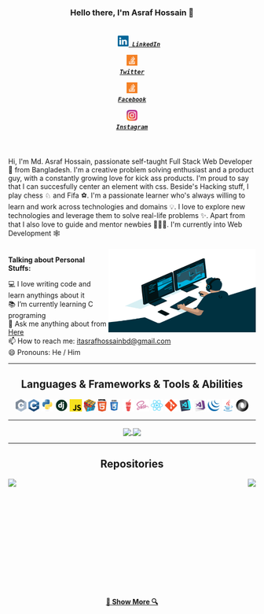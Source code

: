 <h3 align="center">Hello there, I'm Asraf Hossain 👋</h3>
<h5 align="center">
  <code>
    <a href="https://www.linkedin.com/in/asrafhossainbd/" title="LinkedIn Profile"><img width="22" src="https://github.com/asrafhossainbd/asrafhossainbd/blob/master/images/linkedin.svg"> LinkedIn</a></code>

  <code><a href="https://twitter.com/asrafhossainbd/" title="Stack Overflow Profile"><img width="22" src="https://github.com/asrafhossainbd/asrafhossainbd/blob/master/images/stackoverflow.svg"> Twitter</a></code>

  <code><a href="https://www.facebook.com/asrafhossainbd/" title="Stack Overflow Profile"><img width="22" src="https://github.com/asrafhossainbd/asrafhossainbd/blob/master/images/stackoverflow.svg"> Facebook</a></code>

  <code><a href="https://www.instagram.com/asrafhossainbd/" title="Instagram Profile"><img width="22" src="https://github.com/asrafhossainbd/asrafhossainbd/blob/master/images/instagram.svg"> Instagram</a></code>
</h5>
<br>
<p align="left">
  Hi, I'm Md. Asraf Hossain, passionate self-taught Full Stack Web Developer 🚀 from Bangladesh. I'm a creative problem solving enthusiast and a product guy, with a constantly growing love for kick ass products. I'm proud to say that I can succesfully center an element with css. Beside's Hacking stuff, I play chess ♘ and Fifa ⚽. I'm a passionate learner who's always willing to learn and work across technologies and domains 💡. I love to explore new technologies and leverage them to solve real-life problems ✨. Apart from that I also love to guide and mentor newbies 👨🏻‍💻. I'm currently into Web Development 🕸️
  <br>
  <br>
  <img align="right" alt="GIF" src="https://github.com/asrafhossainbd/asrafhossainbd/blob/main/images/code.gif" width="300" height="170" />
  
  **Talking about Personal Stuffs:**

  💻 I love writing code and learn anythings about it
  <br>
  📚 I’m currently learning C programing
  <br>
  💬 Ask me anything about from <a href="https://github.com/asrafhossainbd/asrafhossainbd/issues" title="Issues">Here</a>
  <br>
  📫 How to reach me: <a href="mailto: itasrafhossainbd@gmail.com">itasrafhossainbd@gmail.com</a>
  <br>
  😄 Pronouns: He / Him
</p>

<hr>

<h2 align="center">Languages & Frameworks & Tools & Abilities</h2>

<p align="center">
  <code><img title="C" height="25" src="https://github.com/asrafhossainbd/asrafhossainbd/blob/master/images/c.svg"></code>
  <code><img title="C++" height="25" src="https://github.com/asrafhossainbd/asrafhossainbd/blob/master/images/cpp.svg"></code>
  <code><img title="Python" height="25" src="https://github.com/asrafhossainbd/asrafhossainbd/blob/master/images/python-original.svg"></code>
  <code><img title="Django" height="25" src="https://github.com/asrafhossainbd/asrafhossainbd/blob/master/images/django.png"></code>
  <code><img title="Javascript" height="25" src="https://github.com/asrafhossainbd/asrafhossainbd/blob/master/images/javascript.svg"></code>
  <code><img title="Problem Solving" height="25" src="https://github.com/asrafhossainbd/asrafhossainbd/blob/master/images/problemSolving.png"></code>
  <code><img title="HTML5" height="25" src="https://github.com/asrafhossainbd/asrafhossainbd/blob/master/images/html5.svg"></code>
  <code><img title="CSS" height="25" src="https://github.com/asrafhossainbd/asrafhossainbd/blob/master/images/css.svg"></code>
  <code><img title="BEM" height="25" src="https://github.com/asrafhossainbd/asrafhossainbd/blob/master/images/gulp.svg"></code>
  <code><img title="SASS" height="25" src="https://github.com/asrafhossainbd/asrafhossainbd/blob/master/images/sass.svg"></code>
  <code><img title="React" height="25" src="https://github.com/asrafhossainbd/asrafhossainbd/blob/master/images/react-original.svg"></code>
  <code><img title="Git" height="25" src="https://github.com/asrafhossainbd/asrafhossainbd/blob/master/images/git-original.svg"></code>
  <code><img title="Visual Studio Code" height="25" src="https://github.com/asrafhossainbd/asrafhossainbd/blob/master/images/vscode.png"></code>
  <code><img title="Microsoft Visual Studio" height="25" src="https://github.com/asrafhossainbd/asrafhossainbd/blob/master/images/visualstudio.png"></code>
  <code><img title="JQuery" height="25" src="https://github.com/asrafhossainbd/asrafhossainbd/blob/master/images/jquery-original.svg"></code>
  <code><img title="Java" height="25" src="https://github.com/asrafhossainbd/asrafhossainbd/blob/master/images/java-original.svg"></code>
  <code><img title="JSON" height="25" src="https://github.com/asrafhossainbd/asrafhossainbd/blob/master/images/json.svg"></code>
</p>

<hr>

<p align=center>
  <a href="https://github.com/anuraghazra/github-readme-stats" title="Go to Source">
    <img height=175 align="center" src="https://github-readme-stats.vercel.app/api?username=asrafhossainbd&show_icons=true&theme=gotham">
  </a>
  <a href="https://github.com/anuraghazra/github-readme-stats">
  <img height=175 align="center" src="https://github-readme-stats.vercel.app/api/top-langs/?username=asrafhossainbd&hide=c%23,powershell,java&title_color=2aa889&text_color=99d1ce&icon_color=2bbc8a&bg_color=0c1014&langs_count=8&layout=compact" />
  </a>
</p>

<hr>

<h2 align="center">Repositories</h2>

<p width="100%" align="center">
  <a align="left" href="https://github.com/asrafhossainbd/JavaScript-Practice" title="JavaScript Practice"><img align="left" height="115" src="https://github-readme-stats.vercel.app/api/pin/?username=asrafhossainbd&repo=JavaScript-Practice&theme=gotham"></a>
  <a align="right" href="https://github.com/asrafhossainbd/Budget-App-Project" title="Budget App Project"><img align="right" height="115" src="https://github-readme-stats.vercel.app/api/pin/?username=asrafhossainbd&repo=Budget-App-Project&theme=gotham"></a>
</p>
<br><br>
<!-- write another p tag -->
<br><br><br><br><br><br><br><br><br><br><br>
<h4 align="center"><a href=https://github.com/asrafhossainbd?tab=repositories" title="Show Repositories">🔎 Show More 🔍</a></h4>


<!--
**asrafhossainbd/asrafhossainbd** is a ✨ _special_ ✨ repository because its `README.md` (this file) appears on your GitHub profile.

Here are some ideas to get you started:

- 🔭 I’m currently working on ...
- 🌱 I’m currently learning ...
- 👯 I’m looking to collaborate on ...
- 🤔 I’m looking for help with ...
- 💬 Ask me about ...
- 📫 How to reach me: ...
- 😄 Pronouns: ...
- ⚡ Fun fact: ...

Notes: If you want use this readme, firstly star it please. If you can't align your repositories like this, please change your repository desription to shorter than now. Maybe 4 or 5 word will be good.
-->
